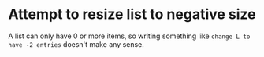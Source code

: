 # Attempt to resize list to negative size

A list can only have 0 or more items, so writing something like `change L to have -2 entries` doesn't make any sense.
